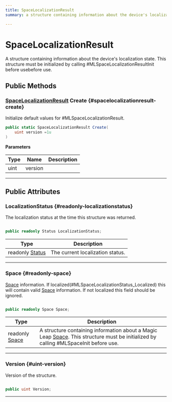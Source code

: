 ```yaml
---
title: SpaceLocalizationResult
summary: a structure containing information about the device's localization state. this structure must be initialized by calling #mlspacelocalizationresultinit before usebefore use. 

---
```


# SpaceLocalizationResult




A structure containing information about the device's localization state. This structure must be initialized by calling #MLSpaceLocalizationResultInit before usebefore use.   





## Public Methods

### [SpaceLocalizationResult](/versioned_docs/version-14-Jun-2023/unity-api/api/UnityEngine.XR.MagicLeap/MLSpace/UnityEngine.XR.MagicLeap.MLSpace.SpaceLocalizationResult.md) Create {#spacelocalizationresult-create}

Initialize default values for #MLSpaceLocalizationResult. 

```csharp
public static SpaceLocalizationResult Create(
    uint version =1u
)
```


**Parameters**

| Type | Name  | Description  | 
|--|--|--|
| uint |version||






-----------

## Public Attributes

### LocalizationStatus {#readonly-localizationstatus}

The localization status at the time this structure was returned. 

```csharp

public readonly Status LocalizationStatus;

```

| Type | Description  | 
|--|--|
| readonly [Status](/versioned_docs/version-14-Jun-2023/unity-api/api/UnityEngine.XR.MagicLeap/MLSpace/UnityEngine.XR.MagicLeap.MLSpace.md#enums-status) | The current localization status.  |





-----------

### Space {#readonly-space}

[Space](/versioned_docs/version-14-Jun-2023/unity-api/api/UnityEngine.XR.MagicLeap/MLSpace/UnityEngine.XR.MagicLeap.MLSpace.Space.md) information. If localized(#MLSpaceLocalizationStatus&#95;Localized) this will contain valid [Space](/versioned_docs/version-14-Jun-2023/unity-api/api/UnityEngine.XR.MagicLeap/MLSpace/UnityEngine.XR.MagicLeap.MLSpace.Space.md) information. If not localized this field should be ignored. 

```csharp

public readonly Space Space;

```

| Type | Description  | 
|--|--|
| readonly [Space](/versioned_docs/version-14-Jun-2023/unity-api/api/UnityEngine.XR.MagicLeap/MLSpace/UnityEngine.XR.MagicLeap.MLSpace.Space.md) | A structure containing information about a Magic Leap [Space](/versioned_docs/version-14-Jun-2023/unity-api/api/UnityEngine.XR.MagicLeap/MLSpace/UnityEngine.XR.MagicLeap.MLSpace.Space.md). This structure must be initialized by calling #MLSpaceInit before use.  |





-----------

### Version {#uint-version}

Version of the structure. 

```csharp

public uint Version;

```






-----------


